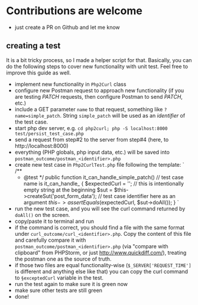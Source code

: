 # Contributions are welcome

* just create a PR on Github and let me know

## creating a test
It is a bit tricky process, so I made a helper script for that. Basically, you can do the following
steps to cover new functionality with unit test. Feel free to improve this guide as well.

* implement new functionality in `Php2Curl` class
* configure new Postman request to approach new functionality (if you are testing _PATCH_ requests, then configure Postman to send _PATCH_, etc.)
* include a GET parameter `name` to that request, something like `?name=simple_patch`. String `simple_patch` will be used as an _identifier_ of the test case.
* start php dev server, e.g. `cd php2curl; php -S localhost:8000 test/persist_test_case.php`
* send a request from step#2 to the server from step#4 (here, to http://localhost:8000)
* everything (PHP globals, php input data, etc.) will be saved into `postman_outcome/postman_<identifier>.php`
* create new test case in `Php2CurlTest.php` file following the template:
`
 /**
     * @test
     */
    public function it_can_handle_simple_patch() // test case name is it_can_handle_<test case identifier>
    {
        $expectedCurl = ''; // this is intentionally empty string at the beginning
        $sut = $this->createSut('post_form_data'); // test case identifier here as an argument
        $this->assertEquals($expectedCurl, $sut->doAll());
    }
`
* run the new test case, and you will see the curl command returned by `doAll()` on the screen.
* copy/paste it to terminal and run
* if the command is correct, you should find a file with the same format under `curl_outcome/curl_<identifier>.php`. 
Copy the content of this file and carefully compare it
with `postman_outcome/postman_<identifier>.php` (via "compare with clipboard" from PHPStorm, or just http://www.quickdiff.com/), 
treating the postman one as the source of truth.
* if those two files are equal functionality-wise (`$_SERVER['REQUEST_TIME']` is different and anything else like that) 
you can copy the curl command to `§exceptedCurl` variable in the test.
* run the test again to make sure it is green now
* make sure other tests are still green
* done!
